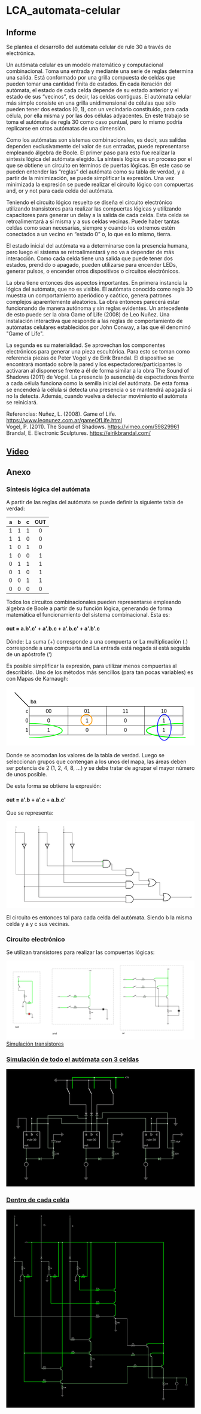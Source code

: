 # LCA_automata-celular

## Informe

Se plantea el desarrollo del autómata celular de rule 30 a través de electrónica.

Un autómata celular es un modelo matemático y computacional combinacional. Toma una entrada y mediante una serie de reglas determina una salida. Está conformado por una grilla compuesta de celdas que pueden tomar una cantidad finita de estados. En cada iteración del autómata, el estado de cada celda depende de su estado anterior y el estado de sus “vecinos”, es decir, las celdas contiguas.
El autómata celular más simple consiste en una grilla unidimensional de células que sólo pueden tener dos estados (0, 1), con un vecindario constituido, para cada célula, por ella misma y por las dos células adyacentes.
En este trabajo se toma el autómata de regla 30 como caso puntual, pero lo mismo podría replicarse en otros autómatas de una dimensión.

Como los autómatas son sistemas combinacionales, es decir, sus salidas dependen exclusivamente del valor de sus entradas, puede representarse empleando álgebra de Boole. El primer paso para esto fue realizar la síntesis lógica del autómata elegido. La síntesis lógica es un proceso por el que se obtiene un circuito en términos de puertas lógicas. En este caso se pueden entender las “reglas” del autómata como su tabla de verdad, y a partir de la minimización, se puede simplificar la expresión.
Una vez minimizada la expresión se puede realizar el circuito lógico con compuertas and, or y not para cada celda del autómata.

Teniendo el circuito lógico resuelto se diseña el circuito electrónico utilizando transistores para realizar las compuertas lógicas y utilizando capacitores para generar un delay a la salida de cada celda. Esta celda se retroalimentará a sí misma y a sus celdas vecinas. Puede haber tantas celdas como sean necesarias, siempre y cuando los extremos estén conectados a un vecino en “estado 0” o, lo que es lo mismo, tierra.

El estado inicial del autómata va a determinarse con la presencia humana, pero luego el sistema se retroalimentará y no va a depender de más interacción. Como cada celda tiene una salida que puede tener dos estados, prendido o apagado, pueden utilizarse para encender LEDs, generar pulsos, o encender otros dispositivos o circuitos electrónicos.

La obra tiene entonces dos aspectos importantes. En primera instancia la lógica del autómata, que no es visible. El autómata conocido como regla 30 muestra un comportamiento aperiódico y caótico, genera patrones complejos aparentemente aleatorios. La obra entonces parecerá estar funcionando de manera autónoma y sin reglas evidentes. Un antecedente de esto puede ser la obra Game of Life (2008) de Leo Nuñez. Una instalación interactiva que responde a las reglas de comportamiento de autómatas celulares establecidos por John Conway, a las que él denominó "Game of Life".

La segunda es su materialidad. Se aprovechan los componentes electrónicos para generar una pieza escultórica. Para esto se toman como referencia piezas de Peter Vogel y de Eirik Brandal. El dispositivo se encontrará montado sobre la pared y los espectadores/participantes lo activaran al disponerse frente a él de forma similar a la obra The Sound of Shadows (2011) de Vogel. La presencia (o ausencia) de espectadores frente a cada célula funciona como la semilla inicial del autómata. De esta forma se encenderá la célula si detecta una presencia o se mantendrá apagada si no la detecta. Además, cuando vuelva a detectar movimiento el autómata se reiniciará.

Referencias:
Nuñez, L. (2008). Game of Life. 
https://www.leonunez.com.ar/gameOfLife.html <br>
Vogel, P. (2011). The Sound of Shadows.
https://vimeo.com/59829961 <br>
Brandal, E. Electronic Sculptures.
https://eirikbrandal.com/

## [Video](https://youtu.be/lkcD5a4dLAU)

## Anexo

### Síntesis lógica del autómata

A partir de las reglas del autómata se puede definir la siguiente tabla de verdad:

| a | b | c | OUT|
| - | - | - |:--:|
| 1 | 1 | 1 | 0  |
| 1 | 1 | 0 | 0  |
| 1 | 0 | 1 | 0  |
| 1 | 0 | 0 | 1  |
| 0 | 1 | 1 | 1  |
| 0 | 1 | 0 | 1  |
| 0 | 0 | 1 | 1  |
| 0 | 0 | 0 | 0  |

Todos los circuitos combinacionales pueden representarse empleando álgebra de Boole a partir de su función lógica, generando de forma matemática el funcionamiento del sistema combinacional. Esta es:

#### out = a.b'.c' + a'.b.c + a'.b.c' + a'.b'.c

Dónde:
La suma (+) corresponde a una compuerta or
La multiplicación (.) corresponde a una compuerta and
La entrada está negada si está seguida de un apóstrofe (‘)

Es posible simplificar la expresión, para utilizar menos compuertas al describirlo. Uno de los métodos más sencillos (para tan pocas variables) es con Mapas de Karnaugh:

![](karnaugh.png)

Donde se acomodan los valores de la tabla de verdad. Luego se seleccionan grupos que contengan a los unos del mapa, las áreas deben ser potencia de 2 (1, 2, 4, 8, ...) y se debe tratar de agrupar el mayor número de unos posible. 

De esta forma se obtiene la expresión:

#### out = a'.b + a'.c + a.b.c'

Que se representa:

![](circuito_logico.png)

El circuito es entonces tal para cada celda del autómata. Siendo b la misma celda y a y c sus vecinas.

### Circuito electrónico

Se utilizan transistores para realizar las compuertas lógicas:

![](circuit-20240609-2245.png)
[Simulación transistores](https://tinyurl.com/27gn6sy7)

### [Simulación de todo el autómata con 3 celdas](https://tinyurl.com/246u2hgd)
![](circuit-20240601-1953.png)

### [Dentro de cada celda](https://tinyurl.com/2aovvxox)
![](circuit-20240601-1959.png)
